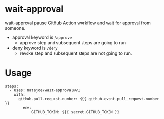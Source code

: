 # wait-approval

wait-approval pause GitHub Action workflow and wait for approval from someone.

- approval keyword is `/approve`
  - approve step and subsequent steps are going to run
- deny keyword is `/deny`
  - revoke step and subsequent steps are not going to run.

# Usage

```
steps:
  - uses: hatajoe/wait-approval@v1
    with:
      github-pull-request-number: ${{ github.event.pull_request.number }}
		env:
			GITHUB_TOKEN: ${{ secret.GITHUB_TOKEN }}
```
